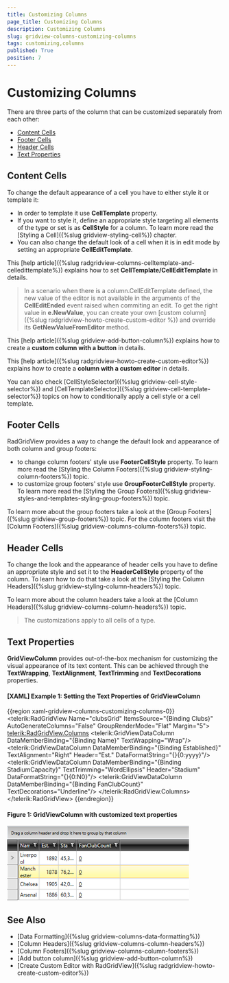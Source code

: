 ```yaml
---
title: Customizing Columns
page_title: Customizing Columns
description: Customizing Columns
slug: gridview-columns-customizing-columns
tags: customizing,columns
published: True
position: 7
---
```


# Customizing Columns

There are three parts of the column that can be customized separately from each other:

* [Content Cells](#content-cells) 
* [Footer Cells](#footer-cells) 
* [Header Cells](#header-cells) 
* [Text Properties](#text-properties)

## Content Cells

To change the default appearance of a cell you have to either style it or template it:

* In order to template it use __CellTemplate__ property.
* If you want to style it, define an appropriate style targeting all elements of the type or set is as __CellStyle__ for a column. To learn more read the [Styling a Cell]({%slug gridview-styling-cell%}) chapter. 
* You can also change the default look of a cell when it is in edit mode by setting an appropriate __CellEditTemplate__.

This [help article]({%slug radgridview-columns-celltemplate-and-celledittemplate%}) explains how to set __CellTemplate/CellEditTemplate__ in details.    

>In a scenario when there is a column.CellEditTemplate defined, the new value of the editor is not available in the arguments of the __CellEditEnded__ event raised when commiting an edit. To get the right value in __e.NewValue__, you can create your own [custom column]({%slug radgridview-howto-create-custom-editor %}) and override its __GetNewValueFromEditor__ method.        

This [help article]({%slug gridview-add-button-column%}) explains how to create a __custom column with a button__ in details.
        
This [help article]({%slug radgridview-howto-create-custom-editor%}) explains how to create a __column with a custom editor__ in details.
        
You can also check [CellStyleSelector]({%slug gridview-cell-style-selector%}) and [CellTemplateSelector]({%slug gridview-cell-template-selector%}) topics on how to conditionally apply a cell style or a cell template.
        
## Footer Cells

RadGridView provides a way to change the default look and appearance of both column and group footers:
 
* to change column footers' style use __FooterCellStyle__ property. To learn more read the [Styling the Column Footers]({%slug gridview-styling-column-footers%}) topic. 
* to customize group footers' style use __GroupFooterCellStyle__ property. To learn more read the [Styling the Group Footers]({%slug gridview-styles-and-templates-styling-group-footers%}) topic.

To learn more about the group footers take a look at the [Group Footers]({%slug gridview-group-footers%}) topic. For the column footers visit the [Column Footers]({%slug gridview-columns-column-footers%}) topic.

## Header Cells

To change the look and the appearance of header cells you have to define an appropriate style and set it to the __HeaderCellStyle__ property of the column. To learn how to do that take a look at the [Styling the Column Headers]({%slug gridview-styling-column-headers%}) topic.

To learn more about the column headers take a look at the [Column Headers]({%slug gridview-columns-column-headers%}) topic.

>The customizations apply to all cells of a type. 

## Text Properties
__GridViewColumn__ provides out-of-the-box mechanism for customizing the visual appearance of its text content. This can be achieved through the __TextWrapping__, __TextAlignment__, __TextTrimming__ and __TextDecorations__ properties.

#### __[XAML] Example 1: Setting the Text Properties of GridViewColumn__
{{region xaml-gridview-columns-customizing-columns-0}}
	<telerik:RadGridView Name="clubsGrid" 
                     ItemsSource="{Binding Clubs}"
                     AutoGenerateColumns="False"
                     GroupRenderMode="Flat"
                     Margin="5">
            <telerik:RadGridView.Columns>
	            <telerik:GridViewDataColumn DataMemberBinding="{Binding Name}" 
	                                        TextWrapping="Wrap"/>
	            <telerik:GridViewDataColumn DataMemberBinding="{Binding Established}"
	                                        TextAlignment="Right"
	                                        Header="Est." 
	                                        DataFormatString="{}{0:yyyy}"/>
	            <telerik:GridViewDataColumn DataMemberBinding="{Binding StadiumCapacity}"
	                                        TextTrimming="WordEllipsis"
	                                        Header="Stadium" 
	                                        DataFormatString="{}{0:N0}"/>
	            <telerik:GridViewDataColumn DataMemberBinding="{Binding FanClubCount}"
                                        TextDecorations="Underline"/>
    		</telerik:RadGridView.Columns>
	</telerik:RadGridView>
{{endregion}}

#### __Figure 1: GridViewColumn with customized text properties__ 
![](images/gridview-textproperties-column.png)

## See Also
 * [Data Formatting]({%slug gridview-columns-data-formatting%})
 * [Column Headers]({%slug gridview-columns-column-headers%})
 * [Column Footers]({%slug gridview-columns-column-footers%}) 
 * [Add button column]({%slug gridview-add-button-column%})
 * [Create Custom Editor with RadGridView]({%slug radgridview-howto-create-custom-editor%})